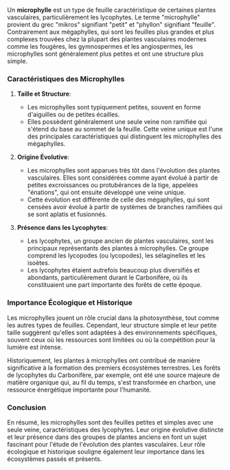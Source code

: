 Un **microphylle** est un type de feuille caractéristique de certaines plantes vasculaires, particulièrement les lycophytes. Le terme "microphylle" provient du grec "mikros" signifiant "petit" et "phyllon" signifiant "feuille". Contrairement aux mégaphylles, qui sont les feuilles plus grandes et plus complexes trouvées chez la plupart des plantes vasculaires modernes comme les fougères, les gymnospermes et les angiospermes, les microphylles sont généralement plus petites et ont une structure plus simple.

### Caractéristiques des Microphylles

1. **Taille et Structure**:
   - Les microphylles sont typiquement petites, souvent en forme d'aiguilles ou de petites écailles.
   - Elles possèdent généralement une seule veine non ramifiée qui s'étend du base au sommet de la feuille. Cette veine unique est l'une des principales caractéristiques qui distinguent les microphylles des mégaphylles.

2. **Origine Évolutive**:
   - Les microphylles sont apparues très tôt dans l'évolution des plantes vasculaires. Elles sont considérées comme ayant évolué à partir de petites excroissances ou protubérances de la tige, appelées "énations", qui ont ensuite développé une veine unique.
   - Cette évolution est différente de celle des mégaphylles, qui sont censées avoir évolué à partir de systèmes de branches ramifiées qui se sont aplatis et fusionnés.

3. **Présence dans les Lycophytes**:
   - Les lycophytes, un groupe ancien de plantes vasculaires, sont les principaux représentants des plantes à microphylles. Ce groupe comprend les lycopodes (ou lycopodes), les sélaginelles et les isoètes.
   - Les lycophytes étaient autrefois beaucoup plus diversifiés et abondants, particulièrement durant le Carbonifère, où ils constituaient une part importante des forêts de cette époque.

### Importance Écologique et Historique

Les microphylles jouent un rôle crucial dans la photosynthèse, tout comme les autres types de feuilles. Cependant, leur structure simple et leur petite taille suggèrent qu'elles sont adaptées à des environnements spécifiques, souvent ceux où les ressources sont limitées ou où la compétition pour la lumière est intense.

Historiquement, les plantes à microphylles ont contribué de manière significative à la formation des premiers écosystèmes terrestres. Les forêts de lycophytes du Carbonifère, par exemple, ont été une source majeure de matière organique qui, au fil du temps, s'est transformée en charbon, une ressource énergétique importante pour l'humanité.

### Conclusion

En résumé, les microphylles sont des feuilles petites et simples avec une seule veine, caractéristiques des lycophytes. Leur origine évolutive distincte et leur présence dans des groupes de plantes anciens en font un sujet fascinant pour l'étude de l'évolution des plantes vasculaires. Leur rôle écologique et historique souligne également leur importance dans les écosystèmes passés et présents.